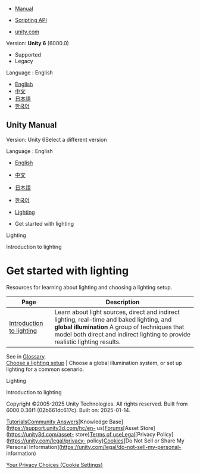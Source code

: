 [](https://docs.unity3d.com)

  * [Manual](../Manual/index.html)
  * [Scripting API](../ScriptReference/index.html)

  * [unity.com](https://unity.com/)

Version: **Unity 6** (6000.0)

  * Supported
  * Legacy

Language : English

  * [English](/Manual/lighting-get-started.html)
  * [中文](/cn/current/Manual/lighting-get-started.html)
  * [日本語](/ja/current/Manual/lighting-get-started.html)
  * [한국어](/kr/current/Manual/lighting-get-started.html)

[](https://docs.unity3d.com)

## Unity Manual

Version: Unity 6Select a different version

Language : English

  * [English](/Manual/lighting-get-started.html)
  * [中文](/cn/current/Manual/lighting-get-started.html)
  * [日本語](/ja/current/Manual/lighting-get-started.html)
  * [한국어](/kr/current/Manual/lighting-get-started.html)

  * [Lighting](LightingOverview.html)
  * Get started with lighting

[](LightingOverview.html)

Lighting

[](LightingInUnity.html)

Introduction to lighting

# Get started with lighting

Resources for learning about lighting and choosing a lighting setup.

**Page** | **Description**  
---|---  
[Introduction to lighting](LightingInUnity.html) | Learn about light sources, direct and indirect lighting, real-time and baked lighting, and **global illumination** A group of techniques that model both direct and indirect lighting to provide realistic lighting results.  
See in [Glossary](Glossary.html#globalillumination).  
[Choose a lighting setup](choose-a-lighting-setup.html) | Choose a global illumination system, or set up lighting for a common scenario.  
  
[](LightingOverview.html)

Lighting

[](LightingInUnity.html)

Introduction to lighting

Copyright ©2005-2025 Unity Technologies. All rights reserved. Built from
6000.0.36f1 (02b661dc617c). Built on: 2025-01-14.

[Tutorials](https://learn.unity.com/)[Community
Answers](https://answers.unity3d.com)[Knowledge
Base](https://support.unity3d.com/hc/en-
us)[Forums](https://forum.unity3d.com)[Asset Store](https://unity3d.com/asset-
store)[Terms of
use](https://docs.unity3d.com/Manual/TermsOfUse.html)[Legal](https://unity.com/legal)[Privacy
Policy](https://unity.com/legal/privacy-
policy)[Cookies](https://unity.com/legal/cookie-policy)[Do Not Sell or Share
My Personal Information](https://unity.com/legal/do-not-sell-my-personal-
information)

[Your Privacy Choices (Cookie Settings)](javascript:void\(0\);)

